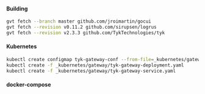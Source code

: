 #### Building

```bash
gvt fetch --branch master github.com/jroimartin/gocui
gvt fetch --revision v0.11.2 github.com/sirupsen/logrus
gvt fetch --revision v2.3.3 github.com/TykTechnologies/tyk

```

#### Kubernetes
```bash
kubectl create configmap tyk-gateway-conf --from-file=_kubernetes/gateway/tyk.conf
kubectl create -f _kubernetes/gateway/tyk-gateway-deployment.yaml
kubectl create -f _kubernetes/gateway/tyk-gateway-service.yaml
```

#### docker-compose
